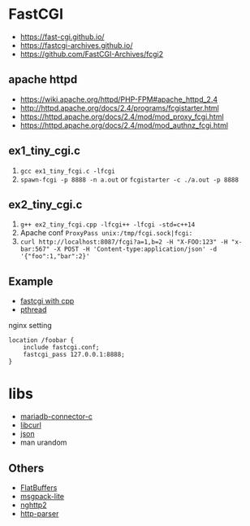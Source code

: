 FastCGI
=======

* https://fast-cgi.github.io/
* https://fastcgi-archives.github.io/
* https://github.com/FastCGI-Archives/fcgi2


apache httpd
------------

* https://wiki.apache.org/httpd/PHP-FPM#apache_httpd_2.4
* http://httpd.apache.org/docs/2.4/programs/fcgistarter.html
* https://httpd.apache.org/docs/2.4/mod/mod_proxy_fcgi.html
* https://httpd.apache.org/docs/2.4/mod/mod_authnz_fcgi.html


ex1_tiny_cgi.c
--------------

1. `gcc ex1_tiny_fcgi.c -lfcgi`
2. `spawn-fcgi -p 8888 -n a.out` or `fcgistarter -c ./a.out -p 8888`


ex2_tiny_cgi.c
--------------

1. `g++ ex2_tiny_fcgi.cpp -lfcgi++ -lfcgi -std=c++14`
2. Apache conf `ProxyPass unix:/tmp/fcgi.sock|fcgi:`
3. `curl http://localhost:8087/fcgi?a=1,b=2 -H "X-FOO:123" -H "x-bar:567" -X POST -H 'Content-type:application/json' -d '{"foo":1,"bar":2}'`


Example
-------

* [fastcgi with cpp](http://chriswu.me/blog/writing-hello-world-in-fcgi-with-c-plus-plus/)
* [pthread](https://gist.github.com/dermesser/e2f9b66457ae19ebd116)

nginx setting

```
location /foobar {
	include fastcgi.conf;
	fastcgi_pass 127.0.0.1:8888;
}
```

libs
====

* [mariadb-connector-c](https://mariadb.com/kb/en/library/mariadb-connector-c/)
* [libcurl](https://curl.haxx.se/libcurl/c/libcurl.html)
* [json](https://github.com/nlohmann/json)
* man urandom

Others
------

* [FlatBuffers](http://google.github.io/flatbuffers/)
* [msgpack-lite](https://github.com/kawanet/msgpack-lite)
* [nghttp2](https://github.com/nghttp2/nghttp2)
* [http-parser](https://github.com/nodejs/http-parser)


